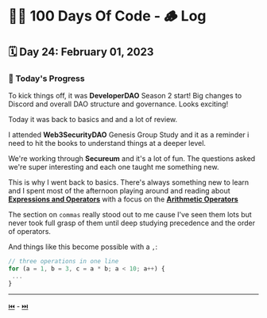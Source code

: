 # 👨‍💻 100 Days Of Code - 🪵 Log

## 🗓️ Day 24: February 01, 2023

### **🥵 Today's Progress**

To kick things off, it was **DeveloperDAO** Season 2 start! Big changes to Discord and overall DAO structure and governance. Looks exciting!

Today it was back to basics and and a lot of review.

I attended **Web3SecurityDAO** Genesis Group Study and it as a reminder i need to hit the books to understand things at a deeper level.

We're working through **Secureum** and it's a lot of fun. The questions asked we're super interesting and each one taught me something new.

This is why I went back to basics. There's always something new to learn and I spent most of the afternoon playing around and reading about [**Expressions and Operators**](https://developer.mozilla.org/en-US/docs/Web/JavaScript/Guide/Expressions_and_Operators) with a focus on the [**Arithmetic Operators**](https://javascript.info/operators)

The section on `commas` really stood out to me cause I've seen them lots but never took full grasp of them until deep studying precedence and the order of operators.

And things like this become possible with a `,`:

```js
// three operations in one line
for (a = 1, b = 3, c = a * b; a < 10; a++) {
 ...
}
```

***

[⏮️](023.md) - [⏭️](025.md)